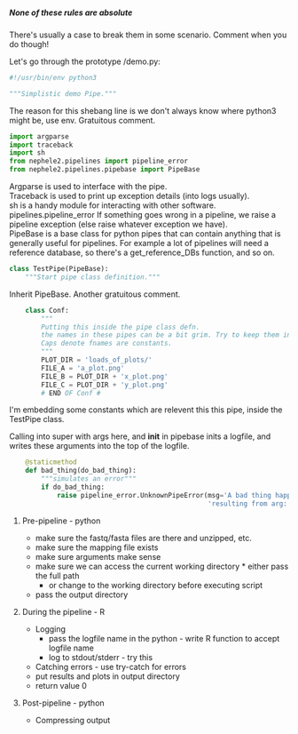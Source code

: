 
##### None of these rules are absolute  
There's usually a case to break them in some scenario. Comment when you do though!


Let's go through the prototype /demo.py:  

```python  
#!/usr/bin/env python3

"""Simplistic demo Pipe."""
```

The reason for this shebang line is we don't always know where python3 might be, use env. Gratuitous comment. 

```python  
import argparse
import traceback
import sh
from nephele2.pipelines import pipeline_error
from nephele2.pipelines.pipebase import PipeBase
```

Argparse is used to interface with the pipe.  
Traceback is used to print up exception details (into logs usually).  
sh is a handy module for interacting with other software.  
pipelines.pipeline_error If something goes wrong in a pipeline, we raise a pipeline exception (else raise whatever exception we have).  
PipeBase is a base class for python pipes that can contain anything that is generally useful for pipelines. For example a lot of pipelines will need a reference database, so there's a get_reference_DBs function, and so on.

```python  
class TestPipe(PipeBase):
    """Start pipe class definition."""
```
Inherit PipeBase. Another gratuitous comment. 

```python  
    class Conf:
        """
        Putting this inside the pipe class defn.
        the names in these pipes can be a bit grim. Try to keep them in one place in here.
        Caps denote fnames are constants.
        """
        PLOT_DIR = 'loads_of_plots/'
        FILE_A = 'a_plot.png'
        FILE_B = PLOT_DIR + 'x_plot.png'
        FILE_C = PLOT_DIR + 'y_plot.png'
        # END OF Conf #
```

I'm embedding some constants which are relevent this this pipe, inside the TestPipe class. 

Calling into super with args here, and __init__ in pipebase inits a logfile, and writes these arguments into the top of the logfile.


```python
    @staticmethod
    def bad_thing(do_bad_thing):
        """simulates an error"""
        if do_bad_thing:
            raise pipeline_error.UnknownPipeError(msg='A bad thing happened in do_bad_thing() '\
                                                  'resulting from arg:' + str(do_bad_thing))
```





1. Pre-pipeline - python
   * make sure the fastq/fasta files are there and unzipped, etc. 
   * make sure the mapping file exists
   * make sure arguments make sense
   * make sure we can access the current working directory
     	  * either pass the full path
	  * or change to the working directory before executing script
   * pass the output directory
   

2. During the pipeline - R
   * Logging
     * pass the logfile name in the python - write R function to accept logfile name
     * log to stdout/stderr - try this
   * Catching errors - use try-catch for errors
   * put results and plots in output directory
   * return value 0


4. Post-pipeline - python
   * Compressing output
   
